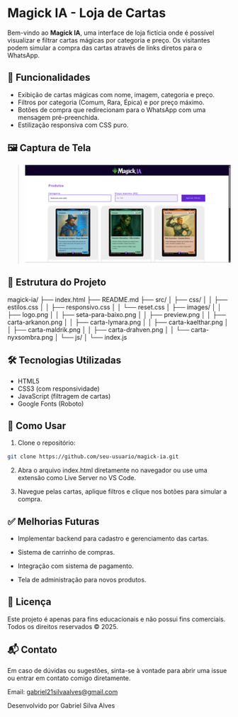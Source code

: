 # Magick IA - Loja de Cartas

Bem-vindo ao **Magick IA**, uma interface de loja fictícia onde é possível visualizar e filtrar cartas mágicas por categoria e preço. Os visitantes podem simular a compra das cartas através de links diretos para o WhatsApp.

## 🧩 Funcionalidades

- Exibição de cartas mágicas com nome, imagem, categoria e preço.
- Filtros por categoria (Comum, Rara, Épica) e por preço máximo.
- Botões de compra que redirecionam para o WhatsApp com uma mensagem pré-preenchida.
- Estilização responsiva com CSS puro.

## 🖼️ Captura de Tela

> ![Preview da aplicação](./src/images/preview.png)

## 📁 Estrutura do Projeto

magick-ia/
├── index.html
├── README.md
├── src/
│ ├── css/
│ │ ├── estilos.css
│ │ ├── responsivo.css
│ │ └── reset.css
│ ├── images/
│ │ ├── logo.png
│ │ ├── seta-para-baixo.png
│ │ ├── preview.png
│ │ ├── carta-arkanon.png
│ │ ├── carta-lymara.png
│ │ ├── carta-kaelthar.png
│ │ ├── carta-maldrik.png
│ │ ├── carta-drahven.png
│ │ └── carta-nyxsombra.png
│ └── js/
│ └── index.js

## 🛠️ Tecnologias Utilizadas

- HTML5
- CSS3 (com responsividade)
- JavaScript (filtragem de cartas)
- Google Fonts (Roboto)

## 🚀 Como Usar

1. Clone o repositório:

```bash
git clone https://github.com/seu-usuario/magick-ia.git
```

2. Abra o arquivo index.html diretamente no navegador ou use uma extensão como Live Server no VS Code.

3. Navegue pelas cartas, aplique filtros e clique nos botões para simular a compra.

## ✅ Melhorias Futuras

- Implementar backend para cadastro e gerenciamento das cartas.

- Sistema de carrinho de compras.

- Integração com sistema de pagamento.

- Tela de administração para novos produtos.

## 📄 Licença

Este projeto é apenas para fins educacionais e não possui fins comerciais. Todos os direitos reservados © 2025.

## 📬 Contato

Em caso de dúvidas ou sugestões, sinta-se à vontade para abrir uma issue ou entrar em contato comigo diretamente.

Email: gabriel21silvaalves@gmail.com

Desenvolvido por Gabriel Silva Alves
